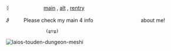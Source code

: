 ᛝ  　  　     　 　  　  [main](https://github.com/retrobive) , [alt](https://github.com/elster-unit) , [rentry](https://rentry.co/azuresz)

𝜗  　  　     Please check my main 4 info  　  　     　 　  　    　  　   about me!

                   (⁠≧⁠▽⁠≦⁠)
![laios-touden-dungeon-meshi](https://github.com/user-attachments/assets/dcb348dc-4715-4f30-8e05-e2d1bdf72126)
